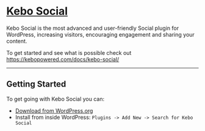# [Kebo Social](https://kebopowered.com/plugins/kebo-social/)

Kebo Social is the most advanced and user-friendly Social plugin for WordPress, increasing visitors, encouraging engagement and sharing your content.

To get started and see what is possible check out <https://kebopowered.com/docs/kebo-social/>

-----------------------

## Getting Started

To get going with Kebo Social you can:

  * [Download from WordPress.org](http://downloads.wordpress.org/plugin/kebo-social.zip)
  * Install from inside WordPress: `Plugins -> Add New -> Search for Kebo Social`